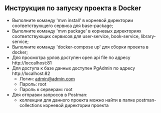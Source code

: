 ## Инструкция по запуску проекта в Docker

- Выполните команду 'mvn install' в корневой директории соответствующего сервиса для base-package;
- Выполните команду 'mvn package' в корневых директориях соответствующих сервисов  для user-service, book-service, library-service;
- Выполните команду 'docker-compose up' для сборки проекта в docker;
- Для просмотра урлов доступен open api file по адресу http://loccalhost:81
- Для доступа к базе данных доступен PgAdmin по адресу http://localhost:82
    - Логин: admin@admin.com
    - Пароль: root
    - Пароль к серверам: root
- Для отправки запросов в Postman:
    - коллекции для данного проекта можно найти в папке postman-collections корневой директории проекта
